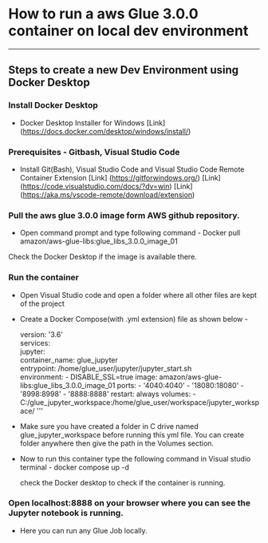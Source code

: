 # How to run a aws Glue 3.0.0 container on local dev environment  
***
## Steps to create a new Dev Environment using Docker Desktop
### Install Docker Desktop  
* Docker Desktop Installer for Windows 
[Link] (https://docs.docker.com/desktop/windows/install/)
### Prerequisites - Gitbash, Visual Studio Code
* Install Git(Bash), Visual Studio Code and Visual Studio Code Remote Container Extension
[Link] (https://gitforwindows.org/)
[Link] (https://code.visualstudio.com/docs/?dv=win)
[Link] (https://aka.ms/vscode-remote/download/extension)
### Pull the aws glue 3.0.0 image form AWS github repository. 
* Open command prompt and type following command - 
 Docker pull amazon/aws-glue-libs:glue_libs_3.0.0_image_01  

 Check the Docker Desktop if the image is available there. 
### Run the container 
* Open Visual Studio code and open a folder where all other files are kept of the project
* Create a Docker Compose(with .yml extension) file as shown below -  
    
      
  version: '3.6'    
  services:    
    jupyter:    
      container_name: glue_jupyter    
      entrypoint: /home/glue_user/jupyter/jupyter_start.sh    
      environment: 
        - DISABLE_SSL=true
      image: amazon/aws-glue-libs:glue_libs_3.0.0_image_01
      ports:
        - '4040:4040'
        - '18080:18080'
        - '8998:8998'
        - '8888:8888'
      restart: always
      volumes:
        - C:/glue_jupyter_workspace:/home/glue_user/workspace/jupyter_workspace/
'''
            
* Make sure you have created a folder in C drive named glue_jupyter_workspace before running this yml file. You can create folder anywhere then give the path in the Volumes section. 
* Now to run this container type the following command in Visual studio terminal - 
  docker compose up -d   
  
  check the Docker desktop to check if the container is running. 
### Open localhost:8888 on your browser where you can see the Jupyter notebook is running.  

 * Here you can run any Glue Job locally. 
